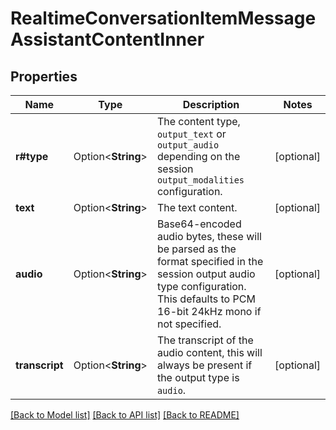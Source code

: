# RealtimeConversationItemMessageAssistantContentInner

## Properties

Name | Type | Description | Notes
------------ | ------------- | ------------- | -------------
**r#type** | Option<**String**> | The content type, `output_text` or `output_audio` depending on the session `output_modalities` configuration. | [optional]
**text** | Option<**String**> | The text content. | [optional]
**audio** | Option<**String**> | Base64-encoded audio bytes, these will be parsed as the format specified in the session output audio type configuration. This defaults to PCM 16-bit 24kHz mono if not specified. | [optional]
**transcript** | Option<**String**> | The transcript of the audio content, this will always be present if the output type is `audio`. | [optional]

[[Back to Model list]](../README.md#documentation-for-models) [[Back to API list]](../README.md#documentation-for-api-endpoints) [[Back to README]](../README.md)


